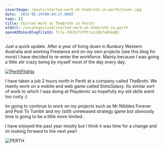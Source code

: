 ```yaml
---
coverImage: /posts/started-work-at-thebroth-in-perth/cover.jpg
date: '2015-05-29T00:44:27.000Z'
tags: []
title: Started Work at TheBroth in Perth!
oldUrl: /uncategorized/started-work-at-thebroth-in-perth
openAIMikesBlogFileId: file-ISK3LF2fRttuzzQb7vWUeqBj
---
```


Just a quick update. After a year of living down in Bunbury Western Australia and working Freelance and on my own projects (see this blog for more) I have decided to re-enter the workforce. Mainly because I was going a little stir crazy being by myself most of the day every day.

<!-- more -->

[![PerthFlights](https://www.mikecann.blog/wp-content/uploads/2015/05/PerthFlights-1024x509.jpg)](https://www.mikecann.blog/wp-content/uploads/2015/05/PerthFlights.jpg)

I have taken a job 2 hours north in Perth at a company called TheBroth. We mainly work on a mobile and web game called SlotsGalaxy. Its similar sort of work to which I was doing at Playdemic so hopefully my old skills arent too rusty :)

Im going to continue to work on my projects such as Mr Nibbles Forever and Post To Tumblr and my (still) unreleased strategy game but obviously time is going to be a little more limited.

I have enjoyed the past year mostly but I think it was time for a change and im looking forward to the next year!

![PERTH](https://www.mikecann.blog/wp-content/uploads/2015/05/PERTH.jpg)
